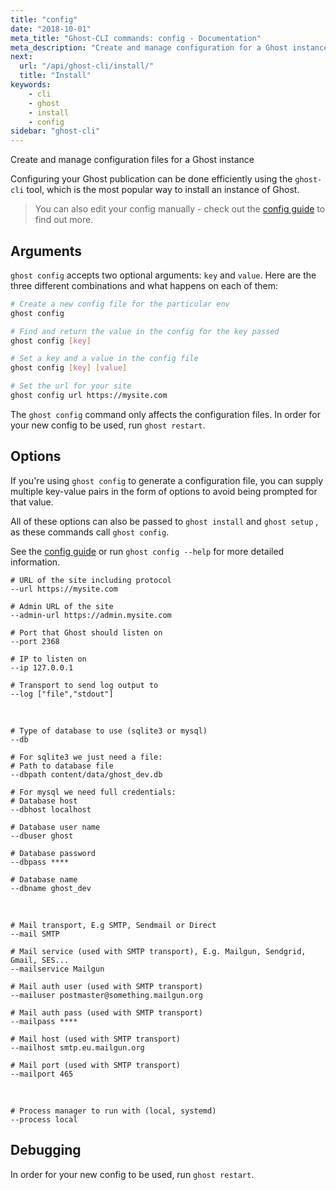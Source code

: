 ```yaml
---
title: "config"
date: "2018-10-01"
meta_title: "Ghost-CLI commands: config - Documentation"
meta_description: "Create and manage configuration for a Ghost instance using advanced CLI tooling."
next:
  url: "/api/ghost-cli/install/"
  title: "Install"
keywords:
    - cli
    - ghost
    - install
    - config
sidebar: "ghost-cli"
---
```


Create and manage configuration files for a Ghost instance

Configuring your Ghost publication can be done efficiently using the `ghost-cli` tool, which is the most popular way to install an instance of Ghost. 

> You can also edit your config manually - check out the [config guide](/concepts/config/) to find out more. 


## Arguments

`ghost config` accepts two optional arguments: `key` and `value`. Here are the three different combinations and what happens on each of them:

```bash 
# Create a new config file for the particular env
ghost config

# Find and return the value in the config for the key passed
ghost config [key] 

# Set a key and a value in the config file
ghost config [key] [value]

# Set the url for your site
ghost config url https://mysite.com
```

The `ghost config` command only affects the configuration files. In order for your new config to be used, run `ghost restart`.


## Options

If you're using `ghost config` to generate a configuration file, you can supply multiple key-value pairs in the form of options to avoid being prompted for that value.

All of these options can also be passed to `ghost install` and `ghost setup` , as these commands call `ghost config`.

See the [config guide](/concepts/config/) or run `ghost config --help` for more detailed information.

```bash:title=Ghost Options:
# URL of the site including protocol
--url https://mysite.com

# Admin URL of the site
--admin-url https://admin.mysite.com

# Port that Ghost should listen on 
--port 2368

# IP to listen on 
--ip 127.0.0.1

# Transport to send log output to
--log ["file","stdout"]
```

<br />


```bash:title=Database Options:
# Type of database to use (sqlite3 or mysql)
--db

# For sqlite3 we just need a file:
# Path to database file
--dbpath content/data/ghost_dev.db

# For mysql we need full credentials:
# Database host 
--dbhost localhost

# Database user name
--dbuser ghost

# Database password
--dbpass ****

# Database name
--dbname ghost_dev
```

<br />

```bash:title=Mail Options:
# Mail transport, E.g SMTP, Sendmail or Direct
--mail SMTP

# Mail service (used with SMTP transport), E.g. Mailgun, Sendgrid, Gmail, SES...
--mailservice Mailgun

# Mail auth user (used with SMTP transport)    
--mailuser postmaster@something.mailgun.org

# Mail auth pass (used with SMTP transport)
--mailpass ****

# Mail host (used with SMTP transport)
--mailhost smtp.eu.mailgun.org

# Mail port (used with SMTP transport)
--mailport 465
```

<br />


```bash:title=Service Options:
# Process manager to run with (local, systemd)
--process local
```

## Debugging

In order for your new config to be used, run `ghost restart`.
